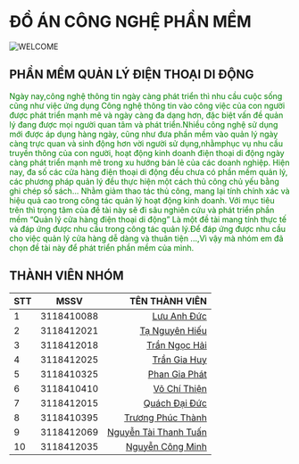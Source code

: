 # ĐỒ ÁN CÔNG NGHỆ PHẦN MỀM 
![WELCOME](https://github.com/phucthanh2000/DOANCNPM/blob/main/anhnen.png)
## PHẦN MỀM QUẢN LÝ ĐIỆN THOẠI DI ĐỘNG
<font style="color: green">Ngày nay,công nghệ thông tin ngày càng phát triển thì nhu cầu cuộc sống cũng như việc ứng dụng Công nghệ thông tin vào công việc của con người  được phát triển mạnh mẽ và ngày càng đa dạng hơn, đặc biệt vấn đề quản lý đang được mọi người quan tâm và phát triển.Nhiều công nghệ sử dụng mới được áp dụng hàng ngày, cũng như đưa  phần mềm vào quản lý ngày càng trực quan và sinh động hơn vời người sử dụng,nhằmphục vụ nhu cầu truyền thông của con người, hoạt động kinh doanh điện thoại di động ngày càng phát triển mạnh mẽ trong xu hướng bán lẻ của các doanh nghiệp. Hiện nay, đa số các cửa hàng điện thoại di động đều chưa có phần mềm quản lý, các phương pháp quản lý đều thực hiện một cách thủ công chủ yếu bằng ghi chép sổ sách... Nhằm giảm thao tác thủ công, mang lại tính chính xác và hiệu quả cao trong công tác quản lý hoạt động kinh doanh. Với mục tiêu trên thì trọng tâm của đề tài này sẽ đi sâu nghiên cứu và phát triển phần mềm  “Quản lý cửa hàng điện thoại di động” Là một đề tài mang tính thực tế và đáp ứng được nhu cầu trong công tác quản lý.Để đáp ứng được nhu cầu cho việc quản lý cửa hàng dễ dàng và thuân tiện ...,Vì vậy mà nhóm em đã chọn đề tài này để phát triển phần mềm của mình.</font>
## THÀNH VIÊN NHÓM
| STT |   MSSV    |   TÊN THÀNH VIÊN      |
|-----|:---------:|----------------------:|
|  1 |3118410088  | [Lưu Anh Đức](https://www.facebook.com/duc.luu.37625)           |
|  2 |3118412021  | [Tạ Nguyên Hiếu](https://www.facebook.com/tanguyenhieu) |
|  3 |3118412018  | [Trần Ngọc Hải](https://www.facebook.com/tran.ngochai2608)     |
|  4 |3118412025  | [Trần Gia Huy](https://www.facebook.com/huytran2608)          |
|  5 |3118410325  | [Phan Gia Phát](https://www.facebook.com/phangiaphatt)         |
|  6 |3118410410  | [Võ Chí Thiện](https://www.facebook.com/thien.vo.3150807)          |
|  7 |3118412015  | [Quách Đại Đức](https://www.facebook.com/Rhylaw)        |
|  8 |3118410395  | [Trương Phúc Thành](https://www.facebook.com/phucthanh03022000/)     |
|  9 |3118412069  | [Nguyễn Tài Thanh Tuấn](https://www.facebook.com/kaneki0607) |
|  10|3118412035  | [Nguyễn Công Minh]() |
